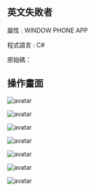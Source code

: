 
## 英文失敗者

屬性 : WINDOW PHONE APP 

程式語言 : C#

原始碼：

## 操作畫面
![avatar](./image/05.png)

![avatar](./image/01.png)

![avatar](./image/02.png)

![avatar](./image/03.png)

![avatar](./image/04.png)

![avatar](./image/06.png)

![avatar](./image/07.png)